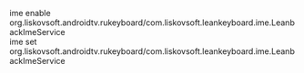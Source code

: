 ime enable org.liskovsoft.androidtv.rukeyboard/com.liskovsoft.leankeyboard.ime.LeanbackImeService  
ime set org.liskovsoft.androidtv.rukeyboard/com.liskovsoft.leankeyboard.ime.LeanbackImeService
